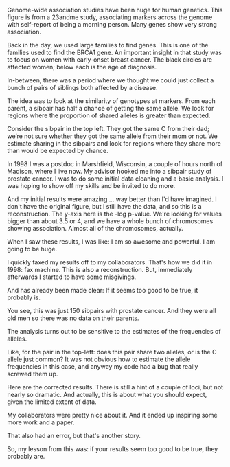 Genome-wide association studies have been huge for human genetics.
This figure is from a 23andme study, associating markers across the genome with self-report of being a morning person. Many genes show very strong association.

Back in the day, we used large families to find genes.
This is one of the families used to find the BRCA1 gene.
An important insight in that study was to focus on women with early-onset breast cancer. The black circles are affected women; below each is the age of diagnosis.

In-between, there was a period where we thought we could just collect a bunch of pairs of siblings both affected by a disease.

The idea was to look at the similarity of genotypes at markers. From each parent, a sibpair has half a chance of getting the same allele. We look for regions where the proportion of shared alleles is greater than expected.

Consider the sibpair in the top left. They got the same C from their dad; we’re not sure whether they got the same allele from their mom or not. We estimate sharing in the sibpairs and look for regions where they share more than would be expected by chance.

In 1998 I was a postdoc in Marshfield, Wisconsin, a couple of hours north of Madison, where I live now. My advisor hooked me into a sibpair study of prostate cancer. I was to do some initial data cleaning and a basic analysis. I was hoping to show off my skills and be invited to do more.

And my initial results were amazing ... way better than I'd have imagined. I don't have the original figure, but I still have the data, and so this is a reconstruction. The y-axis here is the -log p-value. We're looking for values bigger than about 3.5 or 4, and we have a whole bunch of chromosomes showing association. Almost all of the chromosomes, actually.

When I saw these results, I was like:
I am so awesome and powerful. I am going to be huge.

I quickly faxed my results off to my collaborators. That's how we did it in 1998: fax machine. This is also a reconstruction.
But, immediately afterwards I started to have some misgivings.

And has already been made clear: If it seems too good to be true, it probably is.

You see, this was just 150 sibpairs with prostate cancer. And they were all old men so there was no data on their parents.

The analysis turns out to be sensitive to the estimates of the frequencies of alleles.

Like, for the pair in the top-left: does this pair share two alleles, or is the C allele just common? It was not obvious how to estimate the allele frequencies in this case, and anyway my code had a bug that really screwed them up.

Here are the corrected results. There is still a hint of a couple of loci, but not nearly so dramatic. And actually, this is about what you should expect, given the limited extent of data.

My collaborators were pretty nice about it. And it ended up inspiring some more work and a paper.

That also had an error, but that's another story.

So, my lesson from this was: if your results seem too good to be true, they probably are.

